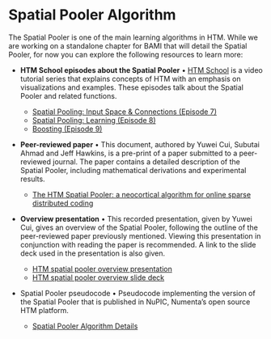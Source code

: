 Spatial Pooler Algorithm
========================

The Spatial Pooler is one of the main learning algorithms in HTM. While we are working on a standalone chapter for BAMI that will detail the Spatial Pooler, for now you can explore the following resources to learn more:

- **HTM School episodes about the Spatial Pooler** • [HTM School](http://numenta.org/htm-school/) is a video tutorial series that explains concepts of HTM with an emphasis on visualizations and examples.  These episodes talk about the Spatial Pooler and related functions.
    - [Spatial Pooling: Input Space & Connections (Episode 7)](https://www.youtube.com/watch?v=R5UoFNtv5AU)
    - [Spatial Pooling: Learning (Episode 8)](https://www.youtube.com/watch?v=rHvjykCIrZM)
    - [Boosting (Episode 9)](https://www.youtube.com/watch?v=MSwoNAODrgk)

- **Peer-reviewed paper** • This document, authored by Yuwei Cui, Subutai Ahmad and Jeff Hawkins, is a pre-print of a paper submitted to a peer-reviewed journal. The paper contains a detailed description of the Spatial Pooler, including mathematical derivations and experimental results.
    - [The HTM Spatial Pooler: a neocortical algorithm for online sparse distributed coding](http://biorxiv.org/content/early/2017/02/16/085035)

- **Overview presentation** • This recorded presentation, given by Yuwei Cui, gives an overview of the Spatial Pooler, following the outline of the peer-reviewed paper previously mentioned. Viewing this presentation in conjunction with reading the paper is recommended. A link to the slide deck used in the presentation is also given.
    - [HTM spatial pooler overview presentation](https://www.youtube.com/watch?v=1r6GxDsEdd0)
    - [HTM spatial pooler overview slide deck](/assets/pdf/spatial-pooler-algorithm/HTM-Spatial-Pooler-Overview.pdf)

- Spatial Pooler pseudocode • Pseudocode implementing the version of the Spatial Pooler that is published in NuPIC, Numenta’s open source HTM platform.
    - [Spatial Pooler Algorithm Details](/assets/pdf/spatial-pooler-algorithm/Spatial-Pooler-Algorithm-Details.pdf)
